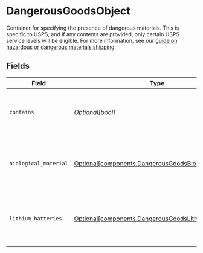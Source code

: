 # DangerousGoodsObject

Container for specifying the presence of dangerous materials. This is specific to USPS, and if any contents
are provided, only certain USPS service levels will be eligible. For more information, see our
<a href="https://docs.goshippo.com/docs/shipments/hazmat/">guide on hazardous or dangerous materials shipping</a>.


## Fields

| Field                                                                                                                | Type                                                                                                                 | Required                                                                                                             | Description                                                                                                          |
| -------------------------------------------------------------------------------------------------------------------- | -------------------------------------------------------------------------------------------------------------------- | -------------------------------------------------------------------------------------------------------------------- | -------------------------------------------------------------------------------------------------------------------- |
| `contains`                                                                                                           | *Optional[bool]*                                                                                                     | :heavy_minus_sign:                                                                                                   | Indicates if the shipment contains dangerous goods.                                                                  |
| `biological_material`                                                                                                | [Optional[components.DangerousGoodsBiologicalMaterial]](../../models/components/dangerousgoodsbiologicalmaterial.md) | :heavy_minus_sign:                                                                                                   | Container for specifying the presence of biological material.                                                        |
| `lithium_batteries`                                                                                                  | [Optional[components.DangerousGoodsLithiumBatteries]](../../models/components/dangerousgoodslithiumbatteries.md)     | :heavy_minus_sign:                                                                                                   | Container for specifying the presence of lithium batteries.                                                          |